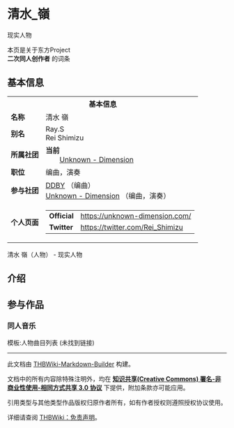 # 清水_嶺

<!-- source html: G:\repos\THBWiki-Markdown-Builder\THBWikiMarkdown\Temp\main\1\11\ns0%3A%E6%B8%85%E6%B0%B4_%E5%B6%BA.html -->

现实人物

本页是关于东方Project  
 **二次同人创作者** 的词条
## 基本信息

<table><tbody><tr><th colspan="3">基本信息</th></tr><tr><td class="label"><b>名称</b></td><td> 清水 嶺 </td></tr><tr><td class="label"><b>别名</b></td><td>Ray.S<br>Rei Shimizu</td></tr><tr><td class="label"><b>所属社团</b></td><td><b>当前</b><div style="margin-left:2em;"><a href="./Unknown_-_Dimension.md" title="Unknown - Dimension">Unknown - Dimension</a></div></td></tr><tr><td class="label"><b>职位</b></td><td>编曲，演奏</td></tr><tr><td class="label"><b>参与社团</b></td><td><a href="./DDBY.md" title="DDBY">DDBY</a> （编曲）<br><a href="./Unknown_-_Dimension.md" title="Unknown - Dimension">Unknown - Dimension</a> （编曲，演奏）</td></tr><tr><td class="label"><b>个人页面</b></td><td><table border="0" cellspacing="0" cellpadding="0"><tbody><tr><td><b>Official</b></td><td><a rel="nofollow" class="external free" href="https://unknown-dimension.com/">https://unknown-dimension.com/</a></td></tr><tr><td><b>Twitter</b></td><td><a rel="nofollow" class="external free" href="https://twitter.com/Rei_Shimizu">https://twitter.com/Rei_Shimizu</a></td></tr></tbody></table></td></tr></tbody></table>

清水 嶺（人物） - 现实人物
## 介绍
## 参与作品
### 同人音乐
  
模板:人物曲目列表 (未找到链接)
  





---

此文档由 [THBWiki-Markdown-Builder](https://github.com/Delsin-Yu/THBWiki-Markdown-Builder) 构建。

文档中的所有内容除特殊注明外，均在 [**知识共享(Creative Commons) 署名-非商业性使用-相同方式共享 3.0 协议**](https://creativecommons.org/licenses/by-sa/3.0/deed.zh-hans) 下提供，附加条款亦可能应用。

引用类型与其他类型作品版权归原作者所有，如有作者授权则遵照授权协议使用。

详细请查阅 [THBWiki：免责声明](https://thbwiki.cc/THBWiki:%E5%85%8D%E8%B4%A3%E5%A3%B0%E6%98%8E)。

